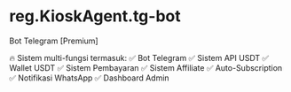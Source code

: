 # reg.KioskAgent.tg-bot
Bot Telegram [Premium]

🔥 Sistem multi-fungsi termasuk:
✅ Bot Telegram
✅ Sistem API USDT
✅ Wallet USDT
✅ Sistem Pembayaran
✅ Sistem Affiliate
✅ Auto-Subscription
✅ Notifikasi WhatsApp
✅ Dashboard Admin
